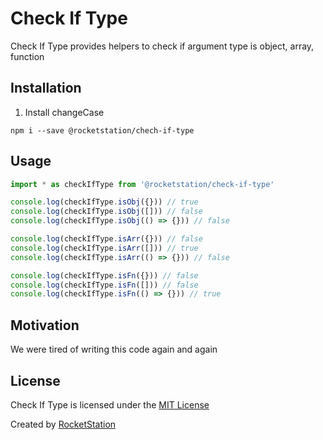 # Check If Type

Check If Type provides helpers to check if argument type is object, array, function

## Installation

1. Install changeCase
```
npm i --save @rocketstation/chech-if-type
```

## Usage

```javascript
import * as checkIfType from '@rocketstation/check-if-type'

console.log(checkIfType.isObj({})) // true
console.log(checkIfType.isObj([])) // false
console.log(checkIfType.isObj(() => {})) // false

console.log(checkIfType.isArr({})) // false
console.log(checkIfType.isArr([])) // true
console.log(checkIfType.isArr(() => {})) // false

console.log(checkIfType.isFn({})) // false
console.log(checkIfType.isFn([])) // false
console.log(checkIfType.isFn(() => {})) // true
```

## Motivation

We were tired of writing this code again and again

## License

Check If Type is licensed under the [MIT License](http://opensource.org/licenses/MIT)

Created by [RocketStation](http://rstation.io)
